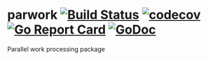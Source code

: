 # parwork [![Build Status](https://travis-ci.org/mantzas/parwork.svg?branch=master)](https://travis-ci.org/mantzas/parwork) [![codecov](https://codecov.io/gh/mantzas/parwork/branch/master/graph/badge.svg)](https://codecov.io/gh/mantzas/parwork) [![Go Report Card](https://goreportcard.com/badge/github.com/mantzas/parwork)](https://goreportcard.com/report/github.com/mantzas/parwork) [![GoDoc](https://godoc.org/github.com/mantzas/parwork?status.svg)](https://godoc.org/github.com/mantzas/parwork)

Parallel work processing package